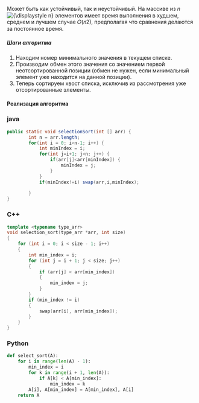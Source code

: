 Может быть как устойчивый, так и неустойчивый. На массиве из 𝑛![{\displaystyle n}](https://wikimedia.org/api/rest_v1/media/math/render/svg/a601995d55609f2d9f5e233e36fbe9ea26011b3b) элементов имеет время выполнения в худшем, среднем и лучшем случае 𝑂(𝑛2), предполагая что сравнения делаются за постоянное время.

##### Шаги алгоритма
1. Находим номер минимального значения в текущем списке.
2. Производим обмен этого значения со значением первой неотсортированной позиции (обмен не нужен, если минимальный элемент уже находится на данной позиции).
3. Теперь сортируем хвост списка, исключив из рассмотрения уже отсортированные элементы.

#### Реализация алгоритма

### java
```java
public static void selectionSort(int [] arr) {
		int n = arr.length;
		for(int i = 0; i<n-1; i++) {
			int minIndex = i;
			for(int j=i+1; j<n; j++) {
				if(arr[j]<arr[minIndex]) {
					minIndex = j;
				}
			}
			if(minIndex!=i) swap(arr,i,minIndex);
			
		}
}
```

### C++
```cpp
template <typename type_arr>
void selection_sort(type_arr *arr, int size)
{
    for (int i = 0; i < size - 1; i++)
    {
        int min_index = i;
        for (int j = i + 1; j < size; j++)
        {
            if (arr[j] < arr[min_index])
            {
                min_index = j;
            }
        }
        if (min_index != i)
        {
            swap(arr[i], arr[min_index]);
        }
    }
}
```

### Python
```python
def select_sort(A):
    for i in range(len(A) - 1):
        min_index = i
        for k in range(i + 1, len(A)):
            if A[k] < A[min_index]:
                min_index = k
        A[i], A[min_index] = A[min_index], A[i]
    return A
```

